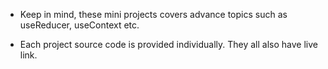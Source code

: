 - Keep in mind, these mini projects covers advance topics such as useReducer, useContext etc.

- Each project source code is provided individually. They all also have live link.
